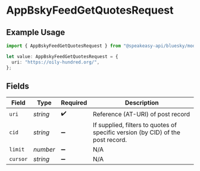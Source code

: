 # AppBskyFeedGetQuotesRequest

## Example Usage

```typescript
import { AppBskyFeedGetQuotesRequest } from "@speakeasy-api/bluesky/models/operations";

let value: AppBskyFeedGetQuotesRequest = {
  uri: "https://oily-hundred.org/",
};
```

## Fields

| Field                                                                           | Type                                                                            | Required                                                                        | Description                                                                     |
| ------------------------------------------------------------------------------- | ------------------------------------------------------------------------------- | ------------------------------------------------------------------------------- | ------------------------------------------------------------------------------- |
| `uri`                                                                           | *string*                                                                        | :heavy_check_mark:                                                              | Reference (AT-URI) of post record                                               |
| `cid`                                                                           | *string*                                                                        | :heavy_minus_sign:                                                              | If supplied, filters to quotes of specific version (by CID) of the post record. |
| `limit`                                                                         | *number*                                                                        | :heavy_minus_sign:                                                              | N/A                                                                             |
| `cursor`                                                                        | *string*                                                                        | :heavy_minus_sign:                                                              | N/A                                                                             |